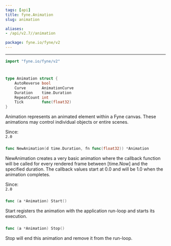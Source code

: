 ```yaml
---
tags: [api]
title: fyne.Animation
slug: animation

aliases:
- /api/v2.7//animation

package: fyne.io/fyne/v2
---
```



---
```go
import "fyne.io/fyne/v2"
```

#

###

```go
type Animation struct {
	AutoReverse bool
	Curve       AnimationCurve
	Duration    time.Duration
	RepeatCount int
	Tick        func(float32)
}
```

Animation represents an animated element within a Fyne canvas. These animations may control individual objects or entire scenes.


<div class="since">Since: <code>
2.0</code></div>

###

```go
func NewAnimation(d time.Duration, fn func(float32)) *Animation
```
NewAnimation creates a very basic animation where the callback function will be called for every rendered frame between [time.Now] and the specified duration. The callback values start at 0.0 and will be 1.0 when the animation completes.


<div class="since">Since: <code>
2.0</code></div>

###

```go
func (a *Animation) Start()
```
Start registers the animation with the application run-loop and starts its execution.

###

```go
func (a *Animation) Stop()
```
Stop will end this animation and remove it from the run-loop.
